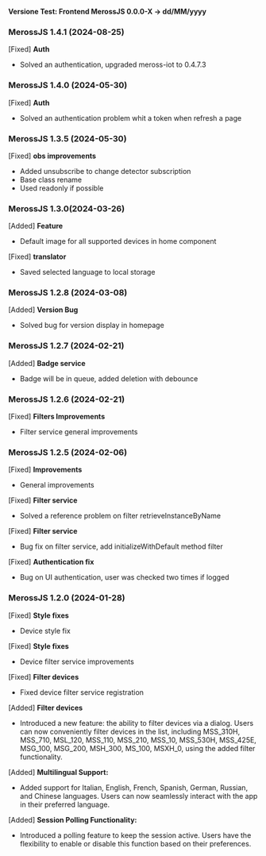 **Versione Test: Frontend MerossJS 0.0.0-X -> dd/MM/yyyy** 

### MerossJS 1.4.1 (2024-08-25) 
[Fixed] **Auth**
- Solved an authentication, upgraded meross-iot to 0.4.7.3

### MerossJS 1.4.0 (2024-05-30) 
[Fixed] **Auth**
- Solved an authentication problem whit a token when refresh a page


### MerossJS 1.3.5 (2024-05-30) 
[Fixed] **obs improvements**
- Added unsubscribe to change detector subscription
- Base class rename
- Used readonly if possible

### MerossJS 1.3.0(2024-03-26) 
[Added] **Feature**
- Default image for all supported devices in home component

[Fixed] **translator**
- Saved selected language to local storage


### MerossJS 1.2.8 (2024-03-08) 

[Added] **Version Bug**
- Solved bug for version display in homepage

### MerossJS 1.2.7 (2024-02-21) 

[Added] **Badge service**
- Badge will be in queue, added deletion with debounce

### MerossJS 1.2.6 (2024-02-21) 

[Fixed] **Filters Improvements**
- Filter service general improvements


### MerossJS 1.2.5 (2024-02-06) 

[Fixed] **Improvements**
- General improvements

[Fixed] **Filter service**
- Solved a reference problem on filter retrieveInstanceByName

[Fixed] **Filter service**
- Bug fix on filter service, add initializeWithDefault method filter

[Fixed] **Authentication fix**
- Bug on UI authentication, user was checked two times if logged


### MerossJS 1.2.0 (2024-01-28) 

[Fixed] **Style fixes**
- Device style fix

[Fixed] **Style fixes**
- Device filter service improvements

[Fixed] **Filter devices**
- Fixed device filter service registration

[Added] **Filter devices**
- Introduced a new feature: the ability to filter devices via a dialog. Users can now conveniently filter devices in the list, including MSS_310H, MSS_710, MSL_120, MSS_110, MSS_210, MSS_10, MSS_530H, MSS_425E, MSG_100, MSG_200, MSH_300, MS_100, MSXH_0, using the added filter functionality.

[Added] **Multilingual Support:**
- Added support for Italian, English, French, Spanish, German, Russian, and Chinese languages. Users can now seamlessly interact with the app in their preferred language.

[Added] **Session Polling Functionality:**
- Introduced a polling feature to keep the session active. Users have the flexibility to enable or disable this function based on their preferences.